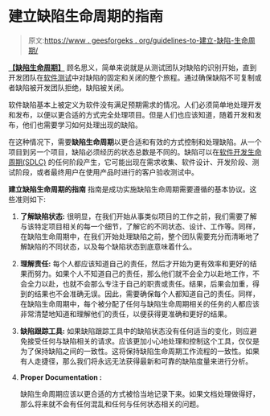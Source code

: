 # 建立缺陷生命周期的指南

> 原文:[https://www . geesforgeks . org/guidelines-to-建立-缺陷-生命周期/](https://www.geeksforgeeks.org/guidelines-to-establish-defect-life-cycle/)

**[【缺陷生命周期】](https://practice-stage.geeksforgeeks.org/problems/what-is-defect-lifecycle)** 顾名思义，简单来说就是从测试团队对缺陷的识别开始，直到开发团队在[软件测试](https://www.geeksforgeeks.org/software-testing-basics/)中对缺陷的固定和关闭的整个旅程。通过确保缺陷不可复制或者缺陷被开发团队拒绝，缺陷被关闭。

软件缺陷基本上被定义为软件没有满足预期需求的情况。人们必须简单地处理开发和发布，以便以更合适的方式完全处理项目。但是人们也应该知道，随着开发和发布，他们也需要学习如何处理出现的缺陷。

在这种情况下，需要**缺陷生命周期**以更合适和有效的方式控制和处理缺陷。从一个项目到另一个项目，缺陷必须经历的状态总数是不同的。缺陷可以在[软件开发生命周期(SDLC)](https://www.geeksforgeeks.org/software-development-life-cycle-sdlc/) 的任何阶段产生，它可能出现在需求收集、软件设计、开发阶段、测试阶段，或者最终用户在使用产品时进行的客户验收测试中。

**建立缺陷生命周期的指南**
指南是成功实施缺陷生命周期需要遵循的基本协议。这些准则如下:

1.  **了解缺陷状态:**
    很明显，在我们开始从事类似项目的工作之前，我们需要了解与该特定项目相关的每一个细节，了解它的不同状态、设计、工作等。同样，在缺陷生命周期中，在我们开始处理缺陷之前，整个团队需要充分而清晰地了解缺陷的不同状态，以及每个缺陷状态到底意味着什么。
2.  **理解责任:**
    每个人都应该知道自己的责任，然后才开始为更有效率和更好的结果而努力。如果个人不知道自己的责任，那么他们就不会全力以赴地工作，不会全力以赴，也就不会那么专注于自己的职责或责任。结果，后果会加重，得到的结果也不会准确无误。因此，需要确保每个人都知道自己的责任。同样，在缺陷生命周期中，每个被分配了任何与缺陷生命周期相关的任务的人都应该非常清楚地知道和理解他们的责任，以便获得更准确和更好的结果。
3.  **缺陷跟踪工具:**
    如果缺陷跟踪工具中的缺陷状态没有任何适当的变化，则应避免接受任何与缺陷相关的请求。应该更加小心地处理和控制这个工具，仅仅是为了保持缺陷之间的一致性。这将保持缺陷生命周期工作流程的一致性。如果有人走捷径，那么我们将永远无法获得最新和可靠的缺陷度量来进行分析。
4.  **Proper Documentation :**

    缺陷生命周期应该以更合适的方式被恰当地记录下来。如果文档处理做得好，那么将来就不会有任何混乱和任何与任何状态相关的问题。